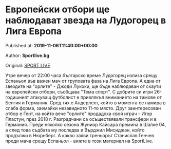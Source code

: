 
# Европейски отбори ще наблюдават звезда на Лудогорец в Лига Европа

Published at: **2019-11-06T11:40:00+00:00**

Author: **Sportlive.bg**

Original: [SPORT LIVE](https://www.sportlive.bg/worldfootball/ligaeurope/evropejski-otbori-shte-nablyudavat-zvezda-na-ludogorec-v-liga-evropa-1403406.html)

Утре вечер от 22:00 часа българско време Лудогорец излиза срещу Еспаньол във важен мач от груповата фаза на Лига Европа. А една от звездите на "орлите" - Джоди Лукоки, ще бъде наблюдаван от скаути на европейски отбори, съобщава "Тема спорт".
С добрите си игри 26-годишният атакуващ футболист е привлякъл вниманието на тимове от Белгия и Германия. Сред тях е Андерлехт, който в момента се намира в слаба форма, заемайки незавидното 11-то място. Друг заинтересован отбор е Гент, на който вече "орлите" продадоха свой играч - Игор Пластун, през 2018 г.
Разградчани са осъществявали трансфери и в Германия. Преди няколко сезона Жуниор Кайсара премина в Шалке 04, а след това съдбата му последва и Върджил Мисиджан, който продължи в Нюрнберг. А какво заяви треньорът Станислав Генчев преди мача срещу Еспаньол - вижте в този материал на SportLive.
